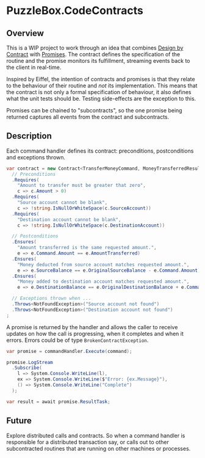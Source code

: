 # PuzzleBox.CodeContracts

## Overview
This is a WIP project to work through an idea that combines [Design by Contract](https://en.wikipedia.org/wiki/Design_by_contract) with [Promises](https://en.wikipedia.org/wiki/Futures_and_promises).  The contract defines the specification of the routine and the promise monitors its fulfillment, streaming events back to the client in real-time.

Inspired by Eiffel, the intention of contracts and promises is that they relate to the behaviour of their routine and _not_ its implementation.  This means that the contract is not only a formal specification of behaviour, it also defines what the unit tests should be.  Testing side-effects are the exception to this.

Promises can be chained to "subcontracts", so the one promise being returned captures all events from the contract and subcontracts.

## Description
Each command handler defines its contract: preconditions, postconditions and exceptions thrown.

```c#
var contract = new Contract<TransferMoneyCommand, MoneyTransferredResult>()
  // Preconditions
  .Requires(
    "Amount to transfer must be greater that zero",
    c => c.Amount > 0)
  .Requires(
    "Source account cannot be blank",
    c => !string.IsNullOrWhiteSpace(c.SourceAccount))
  .Requires(
    "Destination account cannot be blank",
    c => !string.IsNullOrWhiteSpace(c.DestinationAccount))

  // Postconditions
  .Ensures(
    "Amount transferred is the same requested amount.",
    e => e.Command.Amount == e.AmountTransferred)
  .Ensures(
    "Money deducted from source account matches requested amount.",
    e => e.SourceBalance == e.OriginalSourceBalance - e.Command.Amount)
  .Ensures(
    "Money added to destination account matches requested amount.",
    e => e.DestinationBalance == e.OriginalDestinationBalance + e.Command.Amount)

  // Exceptions thrown when ...
  .Throws<NotFoundException>("Source account not found")
  .Throws<NotFoundException>("Destination account not found")
;
```

A promise is returned by the handler and allows the caller to receive updates on how the call is progressing, when it completes and when it errors.  Errors could be of type `BrokenContractException`.

```c#
var promise = commandHandler.Execute(command);

promise.LogStream
  .Subscribe(
    l => System.Console.WriteLine(l),
    ex => System.Console.WriteLine($"Error: {ex.Message}"),
    () => System.Console.WriteLine("Complete")
  );

var result = await promise.ResultTask;
```

## Future
Explore distributed calls and contracts.  So when a command handler is responsible for a distributed transaction say, or calls out to other subcontracted routines that are running on other machines or processes.
